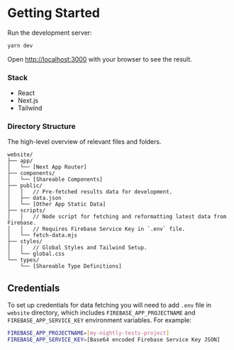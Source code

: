 # Getting Started

Run the development server:

```bash
yarn dev
```

Open [http://localhost:3000](http://localhost:3000) with your browser to see the result.

### Stack

* React
* Next.js
* Tailwind

### Directory Structure

The high-level overview of relevant files and folders.

```
website/
├── app/
│   └── [Next App Router]
├── components/
│   └── [Shareable Components]
├── public/
│   │   // Pre-fetched results data for development.
│   ├── data.json
│   └── [Other App Static Data]
├── scripts/
│   │   // Node script for fetching and reformatting latest data from Firebase.
│   │   // Requires Firebase Service Key in `.env` file.
│   └── fetch-data.mjs 
├── styles/
│   │   // Global Styles and Tailwind Setup.
│   └── global.css
└── types/
    └── [Shareable Type Definitions]
```

## Credentials

To set up credentials for data fetching you will need to add `.env` file in `website` directory, which includes `FIREBASE_APP_PROJECTNAME` and `FIREBASE_APP_SERVICE_KEY` environment variables. For example:

```bash
FIREBASE_APP_PROJECTNAME=[my-nightly-tests-project]
FIREBASE_APP_SERVICE_KEY=[Base64 encoded Firebase Service Key JSON]
```
